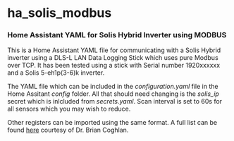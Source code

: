# ha_solis_modbus
<H3>Home Assistant YAML for Solis Hybrid Inverter using MODBUS</H3>

This is a Home Assistant YAML file for communicating with a Solis Hybrid inverter using a DLS-L LAN Data Logging Stick which uses pure Modbus over TCP. It has been tested using a stick with Serial number 1920xxxxxx and a Solis 5-eh1p(3-6)k inverter.

The YAML file which can be included in the <i>configuration.yaml</i> file in the Home Assitant <i>config</i> folder. All that should need changing is the <i>solis_ip</i> secret which is inlcluded from <i>secrets.yaml</i>. Scan interval is set to 60s for all sensors which you may wish to reduce.

Other registers can be imported using the same format. A full list can be found [here](https://www.scss.tcd.ie/Brian.Coghlan/Elios4you/RS485_MODBUS-Hybrid-BACoghlan-201811228-1854.pdf) courtesy of Dr. Brian Coghlan.
